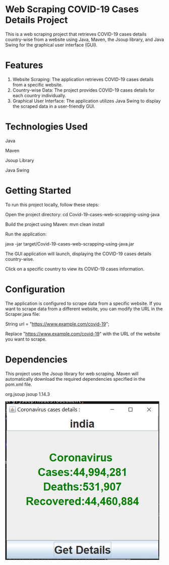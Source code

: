 # Web Scraping COVID-19 Cases Details Project
This is a web scraping project that retrieves COVID-19 cases details country-wise from a website using Java, Maven, the Jsoup library, and Java Swing for the graphical user interface (GUI).

# Features
1. Website Scraping: The application retrieves COVID-19 cases details from a specific website.
2. Country-wise Data: The project provides COVID-19 cases details for each country individually.
3. Graphical User Interface: The application utilizes Java Swing to display the scraped data in a user-friendly GUI.

# Technologies Used
Java

Maven

Jsoup Library

Java Swing

# Getting Started
To run this project locally, follow these steps:

Open the project directory: cd Covid-19-cases-web-scrapping-using-java

Build the project using Maven: mvn clean install

Run the application:

java -jar target/Covid-19-cases-web-scrapping-using-java.jar

The GUI application will launch, displaying the COVID-19 cases details country-wise.

Click on a specific country to view its COVID-19 cases information.

# Configuration

The application is configured to scrape data from a specific website. If you want to scrape data from a different website, you can modify the URL in the Scraper.java file:

String url = "https://www.example.com/covid-19";

Replace "https://www.example.com/covid-19" with the URL of the website you want to scrape.

# Dependencies

This project uses the Jsoup library for web scraping. Maven will automatically download the required dependencies specified in the pom.xml file.

<dependencies>
  <dependency>
    <groupId>org.jsoup</groupId>
    <artifactId>jsoup</artifactId>
    <version>1.14.3</version>
  </dependency>
</dependencies>

![Screenshot](covid.png)
